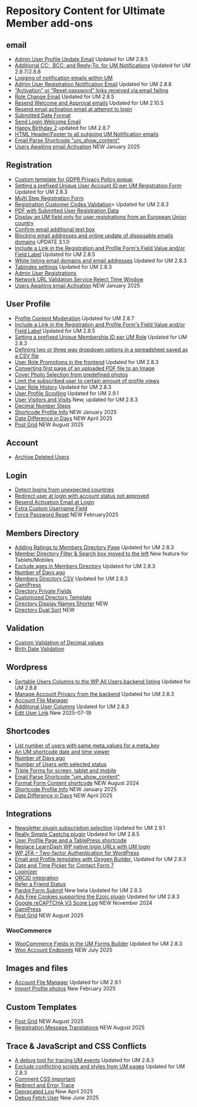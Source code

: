 # Repository Content for Ultimate Member add-ons
## email
* <a href="https://github.com/MissVeronica/um-admin-user-profile-update-email" target="um-repo">Admin User Profile Update Email</a> Updated for UM 2.8.5
* <a href="https://github.com/MissVeronica/um-additional-email-recipients">Additional CC:, BCC: and Reply-To: for UM Notifications</a> Updated for UM 2.8.7/2.8.8
* <a href="https://github.com/MissVeronica/um-log-send-email">Logging of notification emails within UM</a>
* <a href="https://github.com/MissVeronica/um-email-admin-registration">Admin User Registration Notification Email</a> Updated for UM 2.8.8
* <a href="https://github.com/MissVeronica/um-landing-page-for-email-links">“Activation” or “Reset password” links received via email failing</a>
* <a href="https://github.com/MissVeronica/um-role-change-email">Role Change Email</a> Updated for UM 2.8.5
* <a href="https://github.com/MissVeronica/um-resend-welcome-emails">Resend Welcome and Approval emails</a> Updated for UM 2.10.5
* <a href="https://github.com/MissVeronica/um-resend-activation">Resend email activation email at attempt to login</a>
* <a href="https://github.com/MissVeronica/um-submitted-date-format">Submitted Date Format</a>
* <a href="https://github.com/MissVeronica/um-send-login-welcome-email">Send Login Welcome Email</a>
* <a href="https://github.com/MissVeronica/um-happy-birthday">Happy Birthday 2</a> updated for UM 2.8.7
* <a href="https://github.com/MissVeronica/um-email-header-footer">HTML Header/Footer to all outgoing UM Notification emails</a>
* <a href="https://github.com/MissVeronica/um-email-parse-shortcode">Email Parse Shortcode "um_show_content"</a>
* <a href="https://github.com/MissVeronica/um-delete-users-awaiting-email">Users Awaiting email Activation</a> NEW January 2025

## Registration
* <a href="https://github.com/MissVeronica/UM-GDPR-Privacy-Policy-popup">Custom template for GDPR Privacy Policy popup</a>
* <a href="https://github.com/MissVeronica/um-unique-user-account-id">Setting a prefixed Unique User Account ID per UM Registration Form</a> Updated for UM 2.8.3
* <a href="https://github.com/MissVeronica/um-multi-step-registration">Multi Step Registration Form</a>
* <a href="https://github.com/MissVeronica/um-customer-codes">Registration Customer Codes Validation</a>> Updated for UM 2.8.3
* <a href="https://github.com/MissVeronica/UM-PDF-User-Submitted-data">PDF with Submitted User Registration Data</a>
* <a href="https://github.com/MissVeronica/UM-EU-Registrations">Display an UM field only for user registrations from an European Union country</a>
* <a href="https://github.com/MissVeronica/UM-Confirm-email-address-at-Registration">Confirm email additional text box</a>
* <a href="https://github.com/MissVeronica/um-black-listing-email-domains">Blocking email addresses and online update of disposable emails domains</a> UPDATE 3.1.0
* <a href="https://github.com/MissVeronica/um-fields-with-links">Include a Link in the Registration and Profile Form's Field Value and/or Field Label</a> Updated for UM 2.8.5
* <a href="https://github.com/MissVeronica/um-white-listing-email-domains">White listing email domains and email addresses</a> Updated for UM 2.8.3
* <a href="https://github.com/MissVeronica/um-tabindex-settings">Tabindex settings</a> Updated for UM 2.8.3
* <a href="https://github.com/MissVeronica/um-admin-user-registrations">Admin User Registrations</a>
* <a href="https://github.com/MissVeronica/um-network-validation-reject-time">Network URL Validation Service Reject Time Window</a>
* <a href="https://github.com/MissVeronica/um-delete-users-awaiting-email">Users Awaiting email Activation</a> NEW January 2025

## User Profile
* <a href="https://github.com/MissVeronica/um-profile-content-moderation">Profile Content Moderation</a> Updated for UM 2.8.7
* <a href="https://github.com/MissVeronica/um-fields-with-links">Include a Link in the Registration and Profile Form's Field Value and/or Field Label</a> Updated for UM 2.8.5
* <a href="https://github.com/MissVeronica/um-unique-membership-id">Setting a prefixed Unique Membership ID per UM Role</a> Updated for UM 2.8.3
* <a href="https://github.com/MissVeronica/um-three-way-dropdowns">Defining two or three way dropdown options in a spreadsheet saved as a CSV file</a>
* <a href="https://github.com/MissVeronica/um-promote-users-role">User Role Promotions in the frontend</a> Updated for UM 2.8.3
* <a href="https://github.com/MissVeronica/um-pdf-convert-image">Converting first page of an uploaded PDF file to an Image</a>
* <a href="https://github.com/MissVeronica/um-cover-photo-selection">Cover Photo Selection from predefined photos</a>
* <a href="https://github.com/MissVeronica/um-limit-custom-visit-profile">Limit the subscribed user to certain amount of profile views</a>
* <a href="https://github.com/MissVeronica/um-user-role-history">User Role History</a> Updated for UM 2.8.3
* <a href="https://github.com/MissVeronica/um-user-profile-scrolling">User Profile Scrolling</a> Updated for UM 2.9.1
* <a href="https://github.com/MissVeronica/um-visitors">User Visitors and Visits</a> New, updated for UM 2.8.3
* <a href="https://github.com/MissVeronica/um-decimal-number-step">Decimal Number Steps</a>
* <a href="https://github.com/MissVeronica/um-shortcode-profile-info">Shortcode Profile Info</a> NEW January 2025
* <a href="https://github.com/MissVeronica/um-date-diff-days">Date Difference in Days</a> NEW April 2025
* <a href="https://github.com/MissVeronica/um-post-grid">Post Grid</a> NEW August 2025

## Account
* <a href="https://github.com/MissVeronica/UM-archive-users">Archive Deleted Users</a>

## Login
* <a href="https://github.com/MissVeronica/um-detect-login-country">Detect logins from unexpected countries</a>
* <a href="https://github.com/MissVeronica/um-redirect-logincheck">Redirect user at login with account status not approved</a>
* <a href="https://github.com/MissVeronica/um-resend-activation">Resend Activation Email at Login</a>
* <a href="https://github.com/MissVeronica/um-custom-username-field">Extra Custom Username Field</a>
* <a href="https://github.com/MissVeronica/um-force-password-reset">Force Password Reset</a> NEW February2025

## Members Directory
* <a href="https://github.com/MissVeronica/um-ratings-members-directory">Adding Ratings to Members Directory Page</a> Updated for UM 2.8.3
* <a href="https://github.com/MissVeronica/UM-Members-Directory-Left-Filter-Box">Member Directory Filter & Search box moved to the left</a> New feature for Tablets/Mobiles
* <a href="https://github.com/MissVeronica/um-exclude-ages-directory">Exclude ages in Members Directory</a> Updated for UM 2.8.3
* <a href="https://github.com/MissVeronica/um-number-of-days-ago">Number of Days ago</a>
* <a href="https://github.com/MissVeronica/um-members-directory-csv">Members Directory CSV</a> Updated for UM 2.8.3
* <a href="https://github.com/MissVeronica/UM-Gamipress">GamiPress</a>
* <a href="https://github.com/MissVeronica/um-directory-private-fields">Directory Private Fields</a>
* <a href="https://github.com/MissVeronica/um-custom-directory-template">Customized Directory Template</a>
* <a href="https://github.com/MissVeronica/um-directory-display-names-shorter">Directory Display Names Shorter</a> NEW
* <a href="https://github.com/MissVeronica/um-directory-dual-sort">Directory Dual Sort</a> NEW

## Validation
* <a href="https://github.com/MissVeronica/um-decimal-custom-validation">Custom Validation of Decimal values</a>
* <a href="https://github.com/MissVeronica/um-birth-date-validation">Birth Date Validation</a>

## Wordpress
* <a href="https://github.com/MissVeronica/um-sort-users-columns">Sortable Users Columns to the WP All Users backend listing</a> Updated for UM 2.8.8
* <a href="https://github.com/MissVeronica/um-account-privacy-control">Manage Account Privacy from the backend</a> Updated for UM 2.8.3
* <a href="https://github.com/MissVeronica/um-account-file-manager">Account File Manager</a>
* <a href="https://github.com/MissVeronica/um-additional-user-columns">Additional User Columns</a> Updated for UM 2.8.3
* <a href="https://github.com/MissVeronica/um-edit-user-link">Edit User Link</a> New 2025-07-19

## Shortcodes
* <a href="https://github.com/MissVeronica/um-count-users">List number of users with same meta_values for a meta_key</a>
* <a href="https://github.com/MissVeronica/um-shortcode-time-viewer">An UM shortcode date and time viewer</a>
* <a href="https://github.com/MissVeronica/um-number-of-days-ago">Number of Days ago</a>
* <a href="https://github.com/MissVeronica/um-number-of-users-shortcode">Number of Users with selected status</a>
* <a href="https://github.com/MissVeronica/um-triple-forms">Triple Forms for screen, tablet and mobile</a>
* <a href="https://github.com/MissVeronica/um-email-parse-shortcode">Email Parse Shortcode "um_show_content"</a>
* <a href="https://github.com/MissVeronica/um-format-form-content">Format Form Content shortcode</a> NEW August 2024
* <a href="https://github.com/MissVeronica/um-shortcode-profile-info">Shortcode Profile Info</a> NEW January 2025
* <a href="https://github.com/MissVeronica/um-date-diff-days">Date Difference in Days</a> NEW April 2025

## Integrations
* <a href="https://github.com/MissVeronica/um-newsletter-plugin-checkbox">Newsletter plugin subscription selection</a> Updated for UM 2.9.1
* <a href="https://github.com/MissVeronica/um-really-simple-captcha">Really Simple Captcha plugin</a> Updated for UM 2.8.5
* <a href="https://github.com/MissVeronica/UM-TablePress-Integration">User Profile Page and a TablePress shortcode</a>
* <a href="https://github.com/MissVeronica/Replace-WP-URLs-with-UM-login">Replace LearnDash WP native login URLs with UM login</a>
* <a href="https://github.com/MissVeronica/UM-Two-factor-authentication">WP 2FA – Two-factor Authentication for WordPress</a>
* <a href="https://github.com/MissVeronica/um-oxygen-email-templates">Email and Profile templates with Oxygen Builder.</a> Updated for UM 2.8.3
* <a href="https://github.com/MissVeronica/UM-Integration-of-Date-Time-Picker">Date and Time Picker for Contact Form 7</a>
* <a href="https://github.com/MissVeronica/UM-Integration-of-Loginizer">Loginizer</a>
* <a href="https://github.com/MissVeronica/um-orcid-integration">ORCID integration</a>
* <a href="https://github.com/MissVeronica/um-refer-a-friend-status">Refer a Friend Status</a>
* <a href="https://github.com/MissVeronica/um-pardot-form-submit">Pardot Form Submit</a> New beta Updated for UM 2.8.3
* <a href="https://github.com/MissVeronica/um-ads-free-cookies">Ads Free Cookies supporting the Ezoic plugin</a> Updated for UM 2.8.3
* <a href="https://github.com/MissVeronica/um-recaptcha-score-log">Google reCAPTCHA V3 Score Log</a> NEW November 2024
* <a href="https://github.com/MissVeronica/UM-Gamipress">GamiPress</a>
* <a href="https://github.com/MissVeronica/um-post-grid">Post Grid</a> NEW August 2025

### WooCommerce
* <a href="https://github.com/MissVeronica/um-woo-predefined-fields">WooCommerce Fields in the UM Forms Builder</a> Updated for UM 2.8.3
* <a href="https://github.com/MissVeronica/um-woo-account-endpoints">Woo Account Endpoints</a> NEW July 2025

## Images and files
* <a href="https://github.com/MissVeronica/um-account-file-manager">Account File Manager</a> Updated for UM 2.9.1
* <a href="https://github.com/MissVeronica/um-import-profile-photos">Import Profile photos</a> New February 2025

## Custom Templates
* <a href="https://github.com/MissVeronica/um-post-grid">Post Grid</a> NEW August 2025
* <a href="https://github.com/MissVeronica/um-registration-message-translations">Registration Message Translations</a> NEW August 2025

## Trace & JavaScript and CSS Conflicts
* <a href="https://github.com/MissVeronica/um-events-trace-log">A debug tool for tracing UM events</a> Updated for UM 2.8.3
* <a href="https://github.com/MissVeronica/um-conflict-remover">Exclude conflicting scripts and styles from UM pages</a> Updated for UM 2.8.3
* <a href="https://github.com/MissVeronica/um-comment-css-important">Comment CSS important</a>
* <a href="https://github.com/MissVeronica/um-redirect-error-trace">Redirect and Error Trace</a>
* <a href="https://github.com/MissVeronica/um-deprecated-log">Deprecated Log</a> New April 2025
* <a href="https://github.com/MissVeronica/um-debug-fetch-user">Debug Fetch User</a> New June 2025

